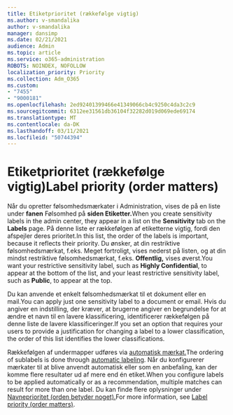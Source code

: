 ```yaml
---
title: Etiketprioritet (rækkefølge vigtig)
ms.author: v-smandalika
author: v-smandalika
manager: dansimp
ms.date: 02/21/2021
audience: Admin
ms.topic: article
ms.service: o365-administration
ROBOTS: NOINDEX, NOFOLLOW
localization_priority: Priority
ms.collection: Adm_O365
ms.custom:
- "7455"
- "9000181"
ms.openlocfilehash: 2ed92401399466e41349066cb4c9250c4da3c2c9
ms.sourcegitcommit: 6312ee31561db36104f32282d019d069ede69174
ms.translationtype: MT
ms.contentlocale: da-DK
ms.lasthandoff: 03/11/2021
ms.locfileid: "50744394"
---
```

# <a name="label-priority-order-matters"></a><span data-ttu-id="91627-102">Etiketprioritet (rækkefølge vigtig)</span><span class="sxs-lookup"><span data-stu-id="91627-102">Label priority (order matters)</span></span>

<span data-ttu-id="91627-103">Når du opretter følsomhedsmærkater i Administration, vises de på en liste under **fanen** Følsomhed på **siden Etiketter.**</span><span class="sxs-lookup"><span data-stu-id="91627-103">When you create sensitivity labels in the admin center, they appear in a list on the **Sensitivity** tab on the **Labels** page.</span></span> <span data-ttu-id="91627-104">På denne liste er rækkefølgen af etiketterne vigtig, fordi den afspejler deres prioritet.</span><span class="sxs-lookup"><span data-stu-id="91627-104">In this list, the order of the labels is important, because it reflects their priority.</span></span> <span data-ttu-id="91627-105">Du ønsker, at din restriktive følsomhedsmærkat, f.eks. Meget fortroligt, vises nederst på listen, og at din mindst restriktive følsomhedsmærkat, f.eks. **Offentlig,** vises øverst.</span><span class="sxs-lookup"><span data-stu-id="91627-105">You want your restrictive sensitivity label, such as **Highly Confidential**, to appear at the bottom of the list, and your least restrictive sensitivity label, such as **Public**, to appear at the top.</span></span>

<span data-ttu-id="91627-106">Du kan anvende et enkelt følsomhedsmærkat til et dokument eller en mail.</span><span class="sxs-lookup"><span data-stu-id="91627-106">You can apply just one sensitivity label to a document or email.</span></span> <span data-ttu-id="91627-107">Hvis du angiver en indstilling, der kræver, at brugerne angiver en begrundelse for at ændre et navn til en lavere klassificering, identificerer rækkefølgen på denne liste de lavere klassificeringer.</span><span class="sxs-lookup"><span data-stu-id="91627-107">If you set an option that requires your users to provide a justification for changing a label to a lower classification, the order of this list identifies the lower classifications.</span></span>

<span data-ttu-id="91627-108">Rækkefølgen af undermapper udføres via [automatisk mærkat.](https://docs.microsoft.com/microsoft-365/compliance/apply-sensitivity-label-automatically)</span><span class="sxs-lookup"><span data-stu-id="91627-108">The ordering of sublabels is done through [automatic labeling](https://docs.microsoft.com/microsoft-365/compliance/apply-sensitivity-label-automatically).</span></span> <span data-ttu-id="91627-109">Når du konfigurerer mærkater til at blive anvendt automatisk eller som en anbefaling, kan der komme flere resultater ud af mere end én etiket.</span><span class="sxs-lookup"><span data-stu-id="91627-109">When you configure labels to be applied automatically or as a recommendation, multiple matches can result for more than one label.</span></span> <span data-ttu-id="91627-110">Du kan finde flere oplysninger under [Navneprioritet (orden betyder noget).](https://docs.microsoft.com/microsoft-365/compliance/sensitivity-labels)</span><span class="sxs-lookup"><span data-stu-id="91627-110">For more information, see [Label priority (order matters)](https://docs.microsoft.com/microsoft-365/compliance/sensitivity-labels).</span></span>